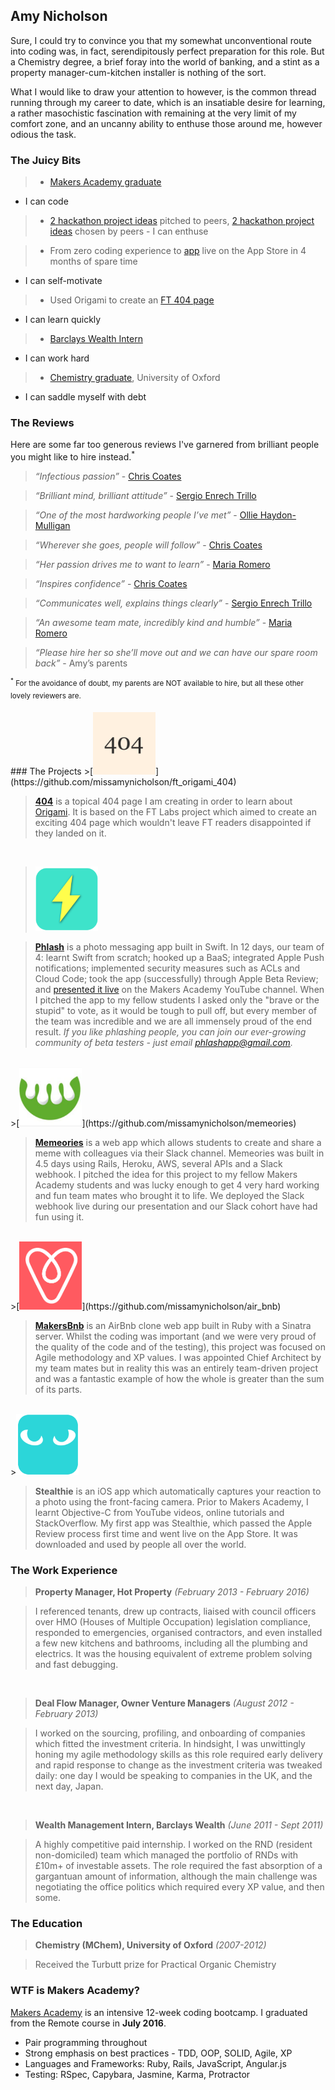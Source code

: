 Amy Nicholson
---

Sure, I could try to convince you that my somewhat unconventional route into coding was, in fact, serendipitously perfect preparation for this role. But a Chemistry degree, a brief foray into the world of banking, and a stint as a property manager-cum-kitchen installer is nothing of the sort.

What I would like to draw your attention to however, is the common thread running through my career to date, which is an insatiable desire for learning, a rather masochistic fascination with remaining at the very limit of my comfort zone, and an uncanny ability to enthuse those around me, however odious the task.


### The Juicy Bits

>* [Makers Academy graduate](#makers)
  - I can code


>* [2 hackathon project ideas](#projects) pitched to peers, [2 hackathon project ideas](#projects) chosen by peers
    - I can enthuse


>* From zero coding experience to [app](#stealthie) live on the App Store in 4 months of spare time
  - I can self-motivate


>* Used Origami to create an [FT 404 page](#404)
 - I can learn quickly


>* [Barclays Wealth Intern](#work)
  - I can work hard


>* [Chemistry graduate](#education), University of Oxford
  - I can saddle myself with debt




### The Reviews

Here are some far too generous reviews I've garnered from brilliant people you might like to hire instead.<sup>*</sup>


>*“Infectious passion”* - [Chris Coates](https://github.com/chriscoates)

>*“Brilliant mind, brilliant attitude”* - [Sergio Enrech Trillo](https://github.com/tigretoncio)

>*“One of the most hardworking people I’ve met”* - [Ollie Haydon-Mulligan](https://github.com/ollieh-m)

>*“Wherever she goes, people will follow”* - [Chris Coates](https://github.com/chriscoates)

>*“Her passion drives me to want to learn”* - [Maria Romero](https://github.com/MariaRomero)

>*“Inspires confidence”* - [Chris Coates](https://github.com/chriscoates)

>*“Communicates well, explains things clearly”* - [Sergio Enrech Trillo](https://github.com/tigretoncio)

>*“An awesome team mate, incredibly kind and humble”* - [Maria Romero](https://github.com/MariaRomero)

>*“Please hire her so she’ll move out and we can have our spare room back”* - Amy’s parents


<sup><sup>*</sup> For the avoidance of doubt, my parents are NOT available to hire, but all these other lovely reviewers are.</sup>

<a name="projects">
### The Projects</a>

<a name="404">
>[<img src="/images/ft404_icon.png" width="100">](https://github.com/missamynicholson/ft_origami_404)</a>

>**[404](https://github.com/missamynicholson/ft_origami_404)** is a topical 404 page I am creating in order to learn about [Origami](http://origami.ft.com). It is based on the FT Labs project which aimed to create an exciting 404 page which wouldn't leave FT readers disappointed if they landed on it.

<br>

>[<img src="/images/phlash_icon.png" width="100">](https://github.com/missamynicholson/phlash)

>**[Phlash](https://github.com/missamynicholson/phlash)** is a photo messaging app built in Swift. In 12 days, our team of 4: learnt Swift from scratch; hooked up a BaaS; integrated Apple Push notifications; implemented security measures such as ACLs and Cloud Code; took the app (successfully) through Apple Beta Review; and [presented it live](https://www.youtube.com/watch?v=HKXFheulB-8) on the Makers Academy YouTube channel. When I pitched the app to my fellow students I asked only the "brave or the stupid" to vote, as it would be tough to pull off, but every member of the team was incredible and we are all immensely proud of the end result.  *If you like phlashing people, you can join our ever-growing community of beta testers - just email phlashapp@gmail.com.*

<br>
>[<img src="/images/memeories_icon.png" width="100">](https://github.com/missamynicholson/memeories)

>**[Memeories](https://github.com/missamynicholson/memeories)** is a web app which allows students to create and share a meme with colleagues via their Slack channel. Memeories was built in 4.5 days using Rails, Heroku, AWS, several APIs and a Slack webhook. I pitched the idea for this project to my fellow Makers Academy students and was lucky enough to get 4 very hard working and fun team mates  who brought it to life. We deployed the Slack webhook live during our presentation and our Slack cohort have had fun using it.


<br>
>[<img src="/images/bnb_icon.png" width="100">](https://github.com/missamynicholson/air_bnb)

>**[MakersBnb](https://github.com/missamynicholson/air_bnb)** is an AirBnb clone web app built in Ruby with a Sinatra server. Whilst the coding was important (and we were very proud of the quality of the code and of the testing), this project was focused on Agile methodology and XP values. I was appointed Chief Architect by my team mates but in reality this was an entirely team-driven project and was a fantastic example of how the whole is greater than the sum of its parts.

<br>
<a name="stealthie">
><img src="/images/stealthie_icon.png" width="100"></a>

>**Stealthie** is an iOS app which automatically captures your reaction to a photo using the front-facing camera. Prior to Makers Academy, I learnt Objective-C from YouTube videos, online tutorials and StackOverflow. My first app was Stealthie, which passed the Apple Review process first time and went live on the App Store. It was downloaded and used by people all over the world.


### The Work Experience<a name="work"></a>

>**Property Manager, Hot Property** *(February 2013 - February 2016)*

  >I referenced tenants, drew up contracts, liaised with council officers over HMO (Houses of Multiple Occupation) legislation compliance, responded to emergencies, organised contractors, and even installed a few new  kitchens and bathrooms, including all the plumbing and electrics. It was the housing equivalent of  extreme problem solving and fast debugging.
<Br>


>**Deal Flow Manager, Owner Venture Managers** *(August 2012 - February 2013)*

  >I worked on the sourcing, profiling, and onboarding of companies which fitted the investment criteria. In hindsight, I was unwittingly honing my agile methodology skills as this role required early delivery and rapid response to change as the investment criteria was tweaked daily: one day I would be speaking to companies in the UK, and the next day, Japan.
<Br>

>**Wealth Management Intern, Barclays Wealth** *(June 2011 - Sept 2011)*

  >A highly competitive paid internship. I worked on the RND (resident non-domiciled) team which managed the portfolio of RNDs with £10m+ of investable assets. The role required the fast absorption of a gargantuan amount of information, although the main challenge was negotiating the office politics which required every XP value, and then some.



### The Education<a name="education"></a>
>**Chemistry (MChem), University of Oxford** *(2007-2012)*

  >Received the Turbutt prize for Practical Organic Chemistry

### WTF is Makers Academy?<a name="makers"></a>

[Makers Academy](http://www.makersacademy.com) is an intensive 12-week coding bootcamp. I graduated from the Remote course in **July 2016**.

- Pair programming throughout
- Strong emphasis on best practices - TDD, OOP, SOLID, Agile, XP
- Languages and Frameworks: Ruby, Rails, JavaScript, Angular.js
- Testing: RSpec, Capybara, Jasmine, Karma, Protractor
